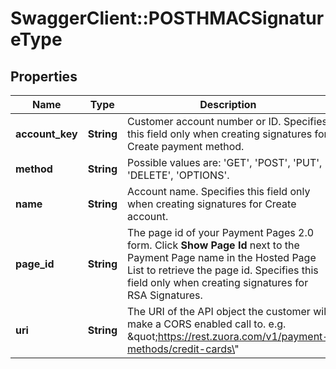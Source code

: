 # SwaggerClient::POSTHMACSignatureType

## Properties
Name | Type | Description | Notes
------------ | ------------- | ------------- | -------------
**account_key** | **String** | Customer account number or ID.  Specifies this field only when creating signatures for Create payment method.  | [optional] 
**method** | **String** | Possible values are: &#39;GET&#39;, &#39;POST&#39;, &#39;PUT&#39;, &#39;DELETE&#39;, &#39;OPTIONS&#39;.  | 
**name** | **String** | Account name.  Specifies this field only when creating signatures for Create account.  | [optional] 
**page_id** | **String** | The page id of your Payment Pages 2.0 form. Click **Show Page Id** next to the Payment Page name in the Hosted Page List to retrieve the page id.  Specifies this field only when creating signatures for RSA Signatures.  | [optional] 
**uri** | **String** | The URI of the API object the customer will make a CORS enabled call to. e.g. \&quot;https://rest.zuora.com/v1/payment-methods/credit-cards\&quot;  | 


